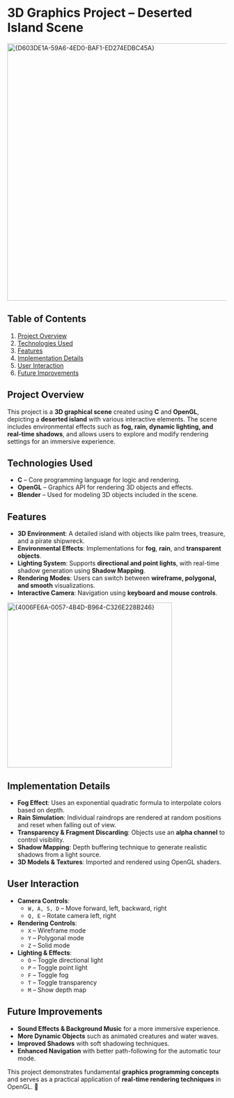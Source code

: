 # 3D Graphics Project – Deserted Island Scene  

<img width="590" alt="{D603DE1A-59A6-4ED0-BAF1-ED274EDBC45A}" src="https://github.com/user-attachments/assets/bd2b533e-575a-425f-947e-5dd20ba5262a" />


## Table of Contents  
1. [Project Overview](#project-overview)  
2. [Technologies Used](#technologies-used)  
3. [Features](#features)  
4. [Implementation Details](#implementation-details)  
5. [User Interaction](#user-interaction)  
6. [Future Improvements](#future-improvements)  

## Project Overview  
This project is a **3D graphical scene** created using **C** and **OpenGL**, depicting a **deserted island** with various interactive elements. The scene includes environmental effects such as **fog, rain, dynamic lighting, and real-time shadows**, and allows users to explore and modify rendering settings for an immersive experience.  

## Technologies Used  
- **C** – Core programming language for logic and rendering.  
- **OpenGL** – Graphics API for rendering 3D objects and effects.  
- **Blender** – Used for modeling 3D objects included in the scene.  

## Features  
- **3D Environment**: A detailed island with objects like palm trees, treasure, and a pirate shipwreck.  
- **Environmental Effects**: Implementations for **fog**, **rain**, and **transparent objects**.  
- **Lighting System**: Supports **directional and point lights**, with real-time shadow generation using **Shadow Mapping**.  
- **Rendering Modes**: Users can switch between **wireframe, polygonal, and smooth** visualizations.  
- **Interactive Camera**: Navigation using **keyboard and mouse controls**.  

<img width="378" alt="{4006FE6A-0057-4B4D-B964-C326E228B246}" src="https://github.com/user-attachments/assets/94a82543-8f50-49b3-afe9-2d82d16be72e" />


## Implementation Details  
- **Fog Effect**: Uses an exponential quadratic formula to interpolate colors based on depth.  
- **Rain Simulation**: Individual raindrops are rendered at random positions and reset when falling out of view.  
- **Transparency & Fragment Discarding**: Objects use an **alpha channel** to control visibility.  
- **Shadow Mapping**: Depth buffering technique to generate realistic shadows from a light source.  
- **3D Models & Textures**: Imported and rendered using OpenGL shaders.  

## User Interaction  
- **Camera Controls**:  
  - `W, A, S, D` – Move forward, left, backward, right  
  - `Q, E` – Rotate camera left, right  
- **Rendering Controls**:  
  - `X` – Wireframe mode  
  - `Y` – Polygonal mode  
  - `Z` – Solid mode  
- **Lighting & Effects**:  
  - `O` – Toggle directional light  
  - `P` – Toggle point light  
  - `F` – Toggle fog  
  - `T` – Toggle transparency  
  - `M` – Show depth map  

## Future Improvements  
- **Sound Effects & Background Music** for a more immersive experience.  
- **More Dynamic Objects** such as animated creatures and water waves.  
- **Improved Shadows** with soft shadowing techniques.  
- **Enhanced Navigation** with better path-following for the automatic tour mode.  

This project demonstrates fundamental **graphics programming concepts** and serves as a practical application of **real-time rendering techniques** in OpenGL. 🚀  

